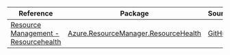| Reference | Package | Source |
|---|---|---|
|[Resource Management - Resourcehealth](resourcemanager.resourcehealth-readme.md)|[Azure.ResourceManager.ResourceHealth](https://www.nuget.org/packages/Azure.ResourceManager.ResourceHealth)|[GitHub](https://github.com/Azure/azure-sdk-for-net/blob/main/sdk/resourcehealth/Azure.ResourceManager.ResourceHealth)|
